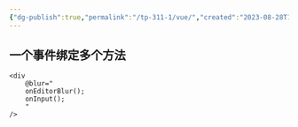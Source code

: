 ```yaml
---
{"dg-publish":true,"permalink":"/tp-311-1/vue/","created":"2023-08-28T11:22:22.163+08:00","updated":"2024-06-01T10:50:14.253+08:00"}
---
```


## 一个事件绑定多个方法

```vue
<div
	@blur="
	onEditorBlur();
	onInput();
	"
/>
```